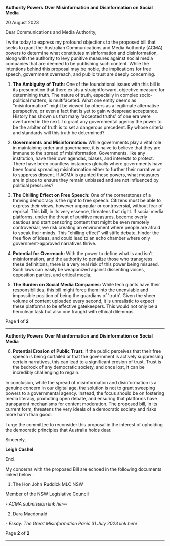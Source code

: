 **Authority** **Powers** **Over** **Misinformation** **and** **Disinformation** **on** **Social** **Media**

20 August 2023

Dear Communications and Media Authority,

I write today to express my profound objections to the proposed bill that seeks to grant the Australian
Communications and Media Authority (ACMA) powers to determine what constitutes misinformation
and disinformation, along with the authority to levy punitive measures against social media companies
that are deemed to be publishing such content. While the intentions behind this proposal may be
noble, the implications for free speech, government overreach, and public trust are deeply concerning.

1. **The** **Ambiguity** **of** **Truth:** One of the foundational issues with this bill is its presumption that
there exists a straightforward, objective measure for determining truth. The nature of truth,
especially in complex socio-political matters, is multifaceted. What one entity deems as
"misinformation" might be viewed by others as a legitimate alternative perspective, or even a
fact that is yet to gain widespread acceptance. History has shown us that many 'accepted
truths' of one era were overturned in the next. To grant any governmental agency the power
to be the arbiter of truth is to set a dangerous precedent. By whose criteria and standards will
this truth be determined?

2. **Governments** **and** **Misinformation:** While governments play a vital role in maintaining order
and governance, it is naive to believe that they are immune to the spread of misinformation.
Governments, like any institution, have their own agendas, biases, and interests to protect.
There have been countless instances globally where governments have been found spreading
misinformation either to further their narrative or to suppress dissent. If ACMA is granted
these powers, what measures are in place to ensure they remain unbiased and are not
influenced by political pressures?

3. **The** **Chilling** **Effect** **on** **Free** **Speech:** One of the cornerstones of a thriving democracy is the
right to free speech. Citizens must be able to express their views, however unpopular or
controversial, without fear of reprisal. This bill, in its very essence, threatens that right. If social
media platforms, under the threat of punitive measures, become overly cautious and start
censoring content that might be even remotely controversial, we risk creating an environment
where people are afraid to speak their minds. This "chilling effect" will stifle debate, hinder
the free flow of ideas, and could lead to an echo chamber where only government-approved
narratives thrive.

4. **Potential** **for** **Overreach:** With the power to define what is and isn't misinformation, and the
authority to penalize those who transgress these definitions, there is a very real risk of this
power being misused. Such laws can easily be weaponized against dissenting voices,
opposition parties, and critical media.

5. **The** **Burden** **on** **Social** **Media** **Companies:** While tech giants have their responsibilities, this bill
might force them into the unenviable and impossible position of being the guardians of 'truth'.
Given the sheer volume of content uploaded every second, it is unrealistic to expect these
platforms to be effective gatekeepers. This would not only be a herculean task but also one
fraught with ethical dilemmas.

Page **1** of **2**


-----

**Authority** **Powers** **Over** **Misinformation** **and** **Disinformation** **on** **Social** **Media**

6. **Potential** **Erosion** **of** **Public** **Trust:** If the public perceives that their free speech is being
curtailed or that the government is actively suppressing certain narratives, this can lead to a
significant erosion of trust. Trust is the bedrock of any democratic society, and once lost, it can
be incredibly challenging to regain.

In conclusion, while the spread of misinformation and disinformation is a genuine concern in our digital
age, the solution is not to grant sweeping powers to a governmental agency. Instead, the focus should
be on fostering media literacy, promoting open debate, and ensuring that platforms have transparent
mechanisms for content moderation. The proposed bill, in its current form, threatens the very ideals
of a democratic society and risks more harm than good.

I urge the committee to reconsider this proposal in the interest of upholding the democratic principles
that Australia holds dear.

Sincerely,

**Leigh** **Cashel**

Encl.

My concerns with the proposed Bill are echoed in the following documents linked below:

1. The Hon John Ruddick MLC NSW

Member of the NSW Legislative Council

_-_ _ACMA_ _submission_ _link_ _her--_

2. Dara Macdonald

_-_ _Essay:_ _The_ _Great_ _Misinformation_ _Panic_ _31_ _July_ _2023_ _link_ _here_

Page **2** of **2**


-----

